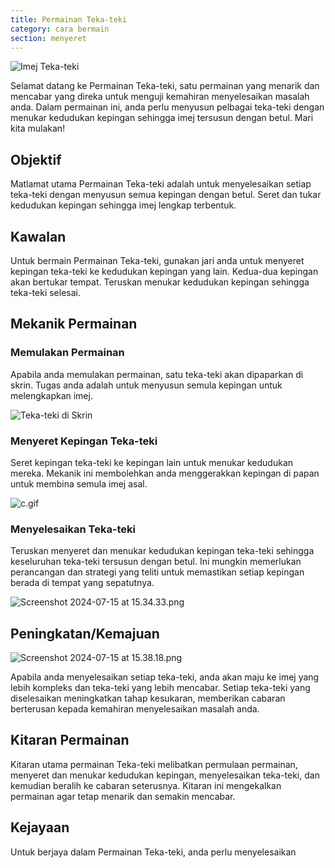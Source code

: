 ```yaml
---
title: Permainan Teka-teki
category: cara bermain
section: menyeret
---
```

![Imej Teka-teki](https://help.studycat.com/hc/article_attachments/34916594979097)

Selamat datang ke Permainan Teka-teki, satu permainan yang menarik dan mencabar yang direka untuk menguji kemahiran menyelesaikan masalah anda. Dalam permainan ini, anda perlu menyusun pelbagai teka-teki dengan menukar kedudukan kepingan sehingga imej tersusun dengan betul. Mari kita mulakan!

## Objektif

Matlamat utama Permainan Teka-teki adalah untuk menyelesaikan setiap teka-teki dengan menyusun semua kepingan dengan betul. Seret dan tukar kedudukan kepingan sehingga imej lengkap terbentuk.

## Kawalan

Untuk bermain Permainan Teka-teki, gunakan jari anda untuk menyeret kepingan teka-teki ke kedudukan kepingan yang lain. Kedua-dua kepingan akan bertukar tempat. Teruskan menukar kedudukan kepingan sehingga teka-teki selesai.

## Mekanik Permainan

### Memulakan Permainan

Apabila anda memulakan permainan, satu teka-teki akan dipaparkan di skrin. Tugas anda adalah untuk menyusun semula kepingan untuk melengkapkan imej.

![Teka-teki di Skrin](https://help.studycat.com/hc/article_attachments/34916594979097)

### Menyeret Kepingan Teka-teki

Seret kepingan teka-teki ke kepingan lain untuk menukar kedudukan mereka. Mekanik ini membolehkan anda menggerakkan kepingan di papan untuk membina semula imej asal.

![c.gif](https://help.studycat.com/hc/article_attachments/35085383360281)

### Menyelesaikan Teka-teki

Teruskan menyeret dan menukar kedudukan kepingan teka-teki sehingga keseluruhan teka-teki tersusun dengan betul. Ini mungkin memerlukan perancangan dan strategi yang teliti untuk memastikan setiap kepingan berada di tempat yang sepatutnya.

![Screenshot 2024-07-15 at 15.34.33.png](https://help.studycat.com/hc/article_attachments/35085383392153)

## Peningkatan/Kemajuan

![Screenshot 2024-07-15 at 15.38.18.png](https://help.studycat.com/hc/article_attachments/35085383395993)

Apabila anda menyelesaikan setiap teka-teki, anda akan maju ke imej yang lebih kompleks dan teka-teki yang lebih mencabar. Setiap teka-teki yang diselesaikan meningkatkan tahap kesukaran, memberikan cabaran berterusan kepada kemahiran menyelesaikan masalah anda.

## Kitaran Permainan

Kitaran utama permainan Teka-teki melibatkan permulaan permainan, menyeret dan menukar kedudukan kepingan, menyelesaikan teka-teki, dan kemudian beralih ke cabaran seterusnya. Kitaran ini mengekalkan permainan agar tetap menarik dan semakin mencabar.

## Kejayaan

Untuk berjaya dalam Permainan Teka-teki, anda perlu menyelesaikan